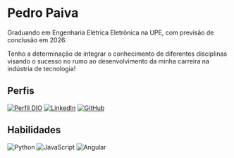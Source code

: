 # Pedro Paiva

Graduando em Engenharia Elétrica Eletrônica na UPE, com previsão de conclusão em 2026. 

Tenho a determinação de integrar o conhecimento de diferentes disciplinas visando o sucesso no rumo ao desenvolvimento da minha carreira na indústria de tecnologia!

## Perfis

[![Perfil DIO](https://img.shields.io/badge/-Meu%20Perfil%20na%20DIO-000?style=for-the-badge)](https://web.dio.me/users/phsp) 
[![LinkedIn](https://img.shields.io/badge/LinkedIn-000?style=for-the-badge&logo=linkedin&logoColor=fff)](https://www.linkedin.com/in/pedrohspaiva)
[![GitHub](https://img.shields.io/badge/GitHub-000?style=for-the-badge&logo=github&logoColor=fff)](https://github.com/aviipa)

## Habilidades

![Python](https://img.shields.io/badge/Python-000?style=for-the-badge&logo=python)
![JavaScript](https://img.shields.io/badge/JavaScript-000?style=for-the-badge&logo=javascript)
![Angular](https://img.shields.io/badge/Angular-000?style=for-the-badge&logo=angular&logoColor=C3002F)